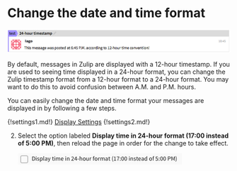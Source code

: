 # Change the date and time format
![Display time in 24-hour format](/static/images/help/24-hour.png)

By default, messages in Zulip are displayed with a 12-hour timestamp. If you are used to seeing time displayed in a 24-hour format, you can change the Zulip timestamp format from a 12-hour format to a 24-hour format. You may want to do this to avoid confusion between A.M. and P.M. hours.

You can easily change the date and time format your messages are displayed in by following a few steps.

{!settings1.md!} [Display Settings](/#settings/display-settings)
{!settings2.md!}

2. Select the option labeled **Display time in 24-hour format (17:00 instead of 5:00 PM)**, then reload the page in order for the change to take effect.

    ![Display time in 24-hour format option](/static/images/help/24-hour-display.png)
